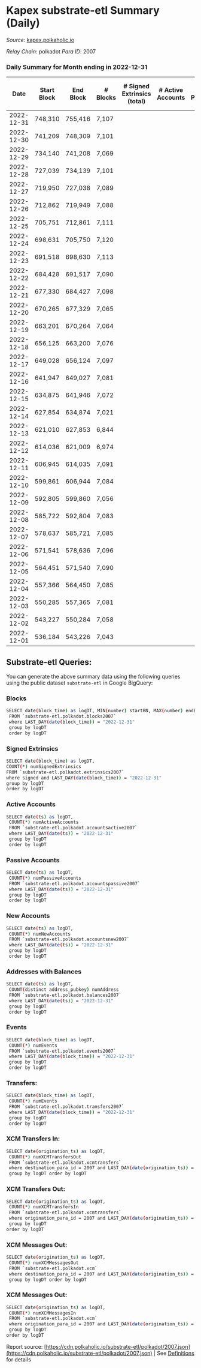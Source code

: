 # Kapex substrate-etl Summary (Daily)

_Source_: [kapex.polkaholic.io](https://kapex.polkaholic.io)

*Relay Chain*: polkadot
*Para ID*: 2007



### Daily Summary for Month ending in 2022-12-31


| Date | Start Block | End Block | # Blocks | # Signed Extrinsics (total) | # Active Accounts | # Passive | # New | # Addresses with Balances | # Events | # Transfers | # XCM Transfers In | # XCM Transfers Out | # XCM In | # XCM Out | Issues | 
| ---- | ----------- | --------- | -------- | --------------------------- | ----------------- | --------- | ----- | ------------------------- | -------- | ----------- | ------------------ | ------------------- | -------- | --------- | ------ |
| 2022-12-31 | 748,310 | 755,416 | 7,107 |  |  |  |  | 3 | 14,218 |   |   |   |  |  |  |
| 2022-12-30 | 741,209 | 748,309 | 7,101 |  |  |  |  |  | 14,206 |   |   |   |  |  |  |
| 2022-12-29 | 734,140 | 741,208 | 7,069 |  |  |  |  |  | 14,142 |   |   |   |  |  |  |
| 2022-12-28 | 727,039 | 734,139 | 7,101 |  |  |  |  |  | 14,206 |   |   |   |  |  |  |
| 2022-12-27 | 719,950 | 727,038 | 7,089 |  |  |  |  |  | 14,182 |   |   |   |  |  |  |
| 2022-12-26 | 712,862 | 719,949 | 7,088 |  |  |  |  |  | 14,179 |   |   |   |  |  |  |
| 2022-12-25 | 705,751 | 712,861 | 7,111 |  |  |  |  |  | 14,226 |   |   |   |  |  |  |
| 2022-12-24 | 698,631 | 705,750 | 7,120 |  |  |  |  |  | 14,244 |   |   |   |  |  |  |
| 2022-12-23 | 691,518 | 698,630 | 7,113 |  |  |  |  |  | 14,230 |   |   |   |  |  |  |
| 2022-12-22 | 684,428 | 691,517 | 7,090 |  |  |  |  |  | 14,184 |   |   |   |  |  |  |
| 2022-12-21 | 677,330 | 684,427 | 7,098 |  |  |  |  |  | 14,200 |   |   |   |  |  |  |
| 2022-12-20 | 670,265 | 677,329 | 7,065 |  |  |  |  |  | 14,134 |   |   |   |  |  |  |
| 2022-12-19 | 663,201 | 670,264 | 7,064 |  |  |  |  |  | 14,132 |   |   |   |  |  |  |
| 2022-12-18 | 656,125 | 663,200 | 7,076 |  |  |  |  |  | 14,156 |   |   |   |  |  |  |
| 2022-12-17 | 649,028 | 656,124 | 7,097 |  |  |  |  |  | 14,198 |   |   |   |  |  |  |
| 2022-12-16 | 641,947 | 649,027 | 7,081 |  |  |  |  |  | 14,166 |   |   |   |  |  |  |
| 2022-12-15 | 634,875 | 641,946 | 7,072 |  |  |  |  |  | 14,148 |   |   |   |  |  |  |
| 2022-12-14 | 627,854 | 634,874 | 7,021 |  |  |  |  |  | 14,046 |   |   |   |  |  |  |
| 2022-12-13 | 621,010 | 627,853 | 6,844 |  |  |  |  |  | 13,691 |   |   |   |  |  |  |
| 2022-12-12 | 614,036 | 621,009 | 6,974 |  |  |  |  |  | 13,952 |   |   |   |  |  |  |
| 2022-12-11 | 606,945 | 614,035 | 7,091 |  |  |  |  |  | 14,186 |   |   |   |  |  |  |
| 2022-12-10 | 599,861 | 606,944 | 7,084 |  |  |  |  |  | 14,172 |   |   |   |  |  |  |
| 2022-12-09 | 592,805 | 599,860 | 7,056 |  |  |  |  |  | 14,116 |   |   |   |  |  |  |
| 2022-12-08 | 585,722 | 592,804 | 7,083 |  |  |  |  |  | 14,170 |   |   |   |  |  |  |
| 2022-12-07 | 578,637 | 585,721 | 7,085 |  |  |  |  |  | 14,174 |   |   |   |  |  |  |
| 2022-12-06 | 571,541 | 578,636 | 7,096 |  |  |  |  |  | 14,196 |   |   |   |  |  |  |
| 2022-12-05 | 564,451 | 571,540 | 7,090 |  |  |  |  |  | 14,184 |   |   |   |  |  |  |
| 2022-12-04 | 557,366 | 564,450 | 7,085 |  |  |  |  | 3 | 14,178 |   | 1  |   |  |  |  |
| 2022-12-03 | 550,285 | 557,365 | 7,081 |  |  |  |  |  | 14,166 |   |   |   |  |  |  |
| 2022-12-02 | 543,227 | 550,284 | 7,058 |  |  |  |  |  | 14,120 |   |   |   |  |  |  |
| 2022-12-01 | 536,184 | 543,226 | 7,043 |  |  |  |  |  | 14,090 |   | 3  |   |  |  |  |

## Substrate-etl Queries:
You can generate the above summary data using the following queries using the public dataset `substrate-etl` in Google BigQuery:

### Blocks
```bash
SELECT date(block_time) as logDT, MIN(number) startBN, MAX(number) endBN, COUNT(*) numBlocks 
 FROM `substrate-etl.polkadot.blocks2007`  
 where LAST_DAY(date(block_time)) = "2022-12-31" 
 group by logDT 
 order by logDT
```

### Signed Extrinsics
```bash
SELECT date(block_time) as logDT, 
COUNT(*) numSignedExtrinsics 
FROM `substrate-etl.polkadot.extrinsics2007`  
where signed and LAST_DAY(date(block_time)) = "2022-12-31" 
group by logDT 
order by logDT
```

### Active Accounts
```bash
SELECT date(ts) as logDT, 
 COUNT(*) numActiveAccounts 
 FROM `substrate-etl.polkadot.accountsactive2007` 
 where LAST_DAY(date(ts)) = "2022-12-31" 
 group by logDT 
 order by logDT
```

### Passive Accounts
```bash
SELECT date(ts) as logDT, 
 COUNT(*) numPassiveAccounts 
 FROM `substrate-etl.polkadot.accountspassive2007` 
 where LAST_DAY(date(ts)) = "2022-12-31" 
 group by logDT 
 order by logDT
```

### New Accounts
```bash
SELECT date(ts) as logDT, 
 COUNT(*) numNewAccounts 
 FROM `substrate-etl.polkadot.accountsnew2007` 
 where LAST_DAY(date(ts)) = "2022-12-31" 
 group by logDT
 order by logDT
```

### Addresses with Balances
```bash
SELECT date(ts) as logDT,
 COUNT(distinct address_pubkey) numAddress 
 FROM `substrate-etl.polkadot.balances2007` 
 where LAST_DAY(date(ts)) = "2022-12-31" 
 group by logDT 
 order by logDT
```

### Events
```bash
SELECT date(block_time) as logDT, 
 COUNT(*) numEvents 
 FROM `substrate-etl.polkadot.events2007` 
 where LAST_DAY(date(block_time)) = "2022-12-31" 
 group by logDT 
 order by logDT
```

### Transfers:
```bash
SELECT date(block_time) as logDT, 
 COUNT(*) numEvents 
 FROM `substrate-etl.polkadot.transfers2007` 
 where LAST_DAY(date(block_time)) = "2022-12-31" 
 group by logDT 
 order by logDT
```

### XCM Transfers In:
```bash
SELECT date(origination_ts) as logDT, 
 COUNT(*) numXCMTransfersOut 
 FROM `substrate-etl.polkadot.xcmtransfers` 
 where destination_para_id = 2007 and LAST_DAY(date(origination_ts)) = "2022-12-31" 
 group by logDT order by logDT
```

### XCM Transfers Out:
```bash
SELECT date(origination_ts) as logDT, 
 COUNT(*) numXCMTransfersIn 
 FROM `substrate-etl.polkadot.xcmtransfers` 
 where origination_para_id = 2007 and LAST_DAY(date(origination_ts)) = "2022-12-31" 
 group by logDT 
order by logDT
```

### XCM Messages Out:
```bash
SELECT date(origination_ts) as logDT, 
 COUNT(*) numXCMMessagesOut 
 FROM `substrate-etl.polkadot.xcm` 
 where destination_para_id = 2007 and LAST_DAY(date(origination_ts)) = "2022-12-31" 
 group by logDT order by logDT
```

### XCM Messages Out:
```bash
SELECT date(origination_ts) as logDT, 
 COUNT(*) numXCMMessagesIn 
 FROM `substrate-etl.polkadot.xcm` 
 where origination_para_id = 2007 and LAST_DAY(date(origination_ts)) = "2022-12-31" 
 group by logDT 
order by logDT
```


Report source: [https://cdn.polkaholic.io/substrate-etl/polkadot/2007.json](https://cdn.polkaholic.io/substrate-etl/polkadot/2007.json) | See [Definitions](/DEFINITIONS.md) for details
